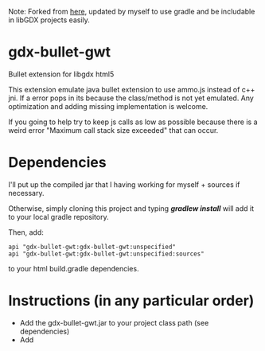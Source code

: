 Note: Forked from [here](https://github.com/xpenatan/gdx-bullet-gwt), updated by myself to use gradle and be includable in libGDX projects easily.

# gdx-bullet-gwt
Bullet extension for libgdx html5

This extension emulate java bullet extension to use ammo.js instead of c++ jni. If a error pops in its because the class/method is not yet emulated. Any optimization and adding missing implementation is welcome. 

If you going to help try to keep js calls as low as possible because there is a weird error "Maximum call stack size exceeded" that can occur. 

# Dependencies

I'll put up the compiled jar that I having working for myself + sources if necessary.

Otherwise, simply cloning this project and typing ***gradlew install*** will add it to your local gradle repository.

Then, add:

```$xslt
api "gdx-bullet-gwt:gdx-bullet-gwt:unspecified"
api "gdx-bullet-gwt:gdx-bullet-gwt:unspecified:sources"
```

to your html build.gradle dependencies.

# Instructions (in any particular order)
- Add the gdx-bullet-gwt.jar to your project class path (see dependencies)
- Add ***<script src="html/ammo.js"/>*** * to your index.html
- Bullet.initVariables() needs to be called before return ApplicationListener at getApplicationListener().  
- Have to include \<inherits name="com.badlogic.gdx.physics.bullet.bullet-gwt"/> in gwt.xml file. 
  





